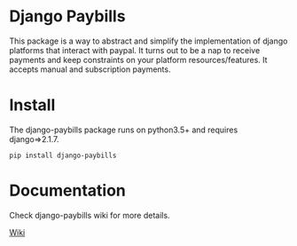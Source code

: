 # Django Paybills 

This package is a way to abstract and simplify the implementation of django platforms that interact with paypal. It turns out to be a
nap to receive payments and keep constraints on your platform resources/features. It accepts manual and subscription payments.

# Install

The django-paybills package runs on python3.5+ and requires django=>2.1.7.

~~~
pip install django-paybills
~~~

# Documentation

Check django-paybills wiki for more details.

[Wiki](https://github.com/arcamens/django-paybills/wiki)

